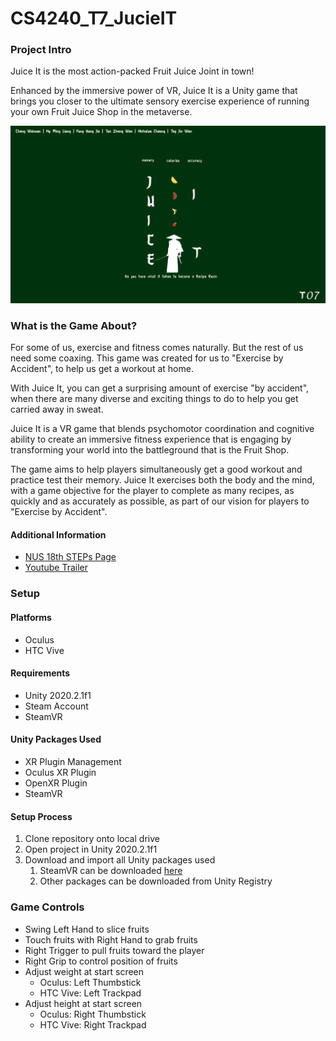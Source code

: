 # CS4240_T7_JucieIT

### Project Intro
Juice It is the most action-packed Fruit Juice Joint in town!  

Enhanced by the immersive power of VR, Juice It is a Unity game that 
brings you closer to the ultimate sensory exercise experience of 
running your own Fruit Juice Shop in the metaverse.

![alt text](Images/Poster_landscape.png)

### What is the Game About?
For some of us, exercise and fitness comes naturally. But the rest of
us need some coaxing. This game was created for us to "Exercise by
Accident", to help us get a workout at home. 

With Juice It, you can get a surprising amount of exercise "by
accident", when there are many diverse and exciting things
to do to help you get carried away in sweat. 

Juice It is a VR game that blends psychomotor coordination and
cognitive ability to create an immersive fitness experience that is
engaging by transforming your world into the battleground that
is the Fruit Shop.

The game aims to help players simultaneously
get a good workout and practice test their memory. Juice It exercises
both the body and the mind, with a game objective for the player to complete as
many recipes, as quickly and as accurately as possible, as part of our vision for 
players to "Exercise by Accident".

#### Additional Information 
* [NUS 18th STEPs Page](https://uvents.nus.edu.sg/event/20th-steps/module/CS4240/project/7)
* [Youtube Trailer](https://youtu.be/iJCVowHiigQ)

### Setup

#### Platforms
* Oculus
* HTC Vive

#### Requirements
* Unity 2020.2.1f1
* Steam Account
* SteamVR

#### Unity Packages Used
* XR Plugin Management
* Oculus XR Plugin
* OpenXR Plugin
* SteamVR

#### Setup Process
1. Clone repository onto local drive
2. Open project in Unity 2020.2.1f1
3. Download and import all Unity packages used
   1. SteamVR can be downloaded [here](https://assetstore.unity.com/packages/tools/integration/steamvr-plugin-32647)
   2. Other packages can be downloaded from Unity Registry

### Game Controls
* Swing Left Hand to slice fruits
* Touch fruits with Right Hand to grab fruits
* Right Trigger to pull fruits toward the player
* Right Grip to control position of fruits
* Adjust weight at start screen
  * Oculus: Left Thumbstick
  * HTC Vive: Left Trackpad
* Adjust height at start screen
  * Oculus: Right Thumbstick
  * HTC Vive: Right Trackpad


